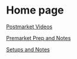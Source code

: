 # Home page

[Postmarket Videos](./Postmarket%20Videos/readme.md)

[Premarket Prep and Notes](./Premarket/readme.md)

[Setups and Notes](./EOD%20Setups%20and%20Notes.md)
